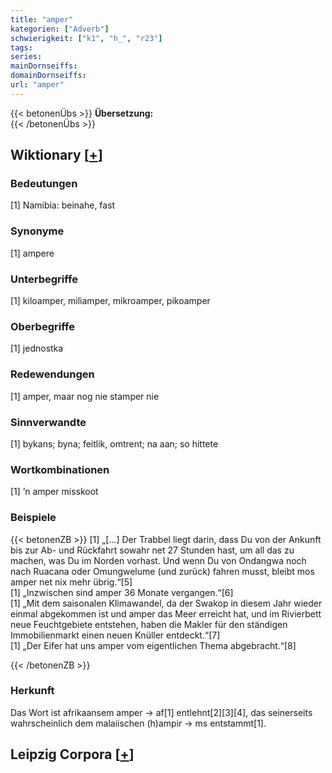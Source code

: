 ```yaml
---
title: "amper"
kategorien: ["Adverb"]
schwierigkeit: ["k1", "h_", "r23"]
tags:
series:
mainDornseiffs:
domainDornseiffs:
url: "amper"
---
```


{{< betonenÜbs >}}
**Übersetzung:**  
{{< /betonenÜbs >}}

## Wiktionary [[+](https://de.wiktionary.org/wiki/amper)]

### Bedeutungen
[1] Namibia: beinahe, fast  

### Synonyme
[1] ampere  

### Unterbegriffe
[1] kiloamper, miliamper, mikroamper, pikoamper  

### Oberbegriffe
[1] jednostka  

### Redewendungen
[1] amper, maar nog nie stamper nie  

### Sinnverwandte
[1] bykans; byna; feitlik, omtrent; na aan; so hittete  

### Wortkombinationen
[1] ’n amper misskoot  

### Beispiele
{{< betonenZB >}}
[1] „[…] Der Trabbel liegt darin, dass Du von der Ankunft bis zur Ab- und Rückfahrt sowahr net 27 Stunden hast, um all das zu machen, was Du im Norden vorhast. Und wenn Du von Ondangwa noch nach Ruacana oder Omungwelume (und zurück) fahren musst, bleibt mos amper net nix mehr übrig.“[5]  
[1] „Inzwischen sind amper 36 Monate vergangen.“[6]  
[1] „Mit dem saisonalen Klimawandel, da der Swakop in diesem Jahr wieder einmal abgekommen ist und amper das Meer erreicht hat, und im Rivierbett neue Feuchtgebiete entstehen, haben die Makler für den ständigen Immobilienmarkt einen neuen Knüller entdeckt.“[7]  
[1] „Der Eifer hat uns amper vom eigentlichen Thema abgebracht.“[8]  

{{< /betonenZB >}}
### Herkunft
Das Wort ist afrikaansem amper → af[1] entlehnt[2][3][4], das seinerseits wahrscheinlich dem malaiischen (h)ampir → ms entstammt[1].  


## Leipzig Corpora [[+](https://corpora.uni-leipzig.de/en/res?word=amper&corpusId=deu_newscrawl-public_2018)]


